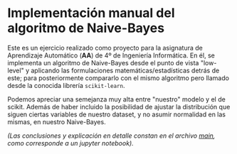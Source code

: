 # Implementación manual del algoritmo de Naive-Bayes
Este es un ejercicio realizado como proyecto para la asignatura de Aprendizaje Automático (**AA**) de 4º de Ingeniería Informática. En él, se implementa un algoritmo de Naive-Bayes desde el punto de vista "low-level" y aplicando las formulaciones matemáticas/estadísticas detrás de este; para posteriormente compararlo con el mismo algoritmo pero llamado desde la conocida librería `scikit-learn`.

Podemos apreciar una semejanza muy alta entre "nuestro" modelo y el de scikit. Además de haber incluido la posibilidad de ajustar la distribución que siguen ciertas variables de nuestro dataset, y no asumir normalidad en las mismas, en nuestro Naive-Bayes. 

*(Las conclusiones y explicación en detalle constan en el archivo [main](./main.ipynb), como corresponde a un jupyter notebook).* 
